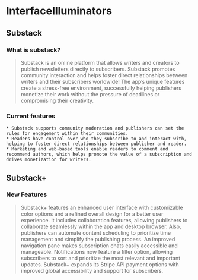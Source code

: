 # InterfaceIlluminators
## Substack
### What is substack?
> Substack is an online platform that allows writers and creators to publish newsletters directly to subscribers. Substack promotes community interaction and helps foster direct relationships between writers and their subscribers worldwide! The app’s unique features create a stress-free environment, successfully helping publishers monetize their work without the pressure of deadlines or compromising their creativity.
### Current features
    * Substack supports community moderation and publishers can set the rules for engagement within their communities. 
    * Readers have control over who they subscribe to and interact with, helping to foster direct relationships between publisher and reader. 
    * Marketing and web-based tools enable readers to comment and recommend authors, which helps promote the value of a subscription and drives monetization for writers.

## Substack+
### New Features 
> Substack+ features an enhanced user interface with customizable color options and a refined overall design for a better user experience. It includes collaboration features, allowing publishers to collaborate seamlessly within the app and desktop browser. Also, publishers can automate content scheduling to prioritize time management and simplify the publishing process. An improved navigation pane makes subscription chats easily accessible and manageable. Notifications now feature a filter option, allowing subscribers to sort and prioritize the most relevant and important updates. Substack+ expands its Stripe API payment options with improved global accessibility and support for subscribers. 

